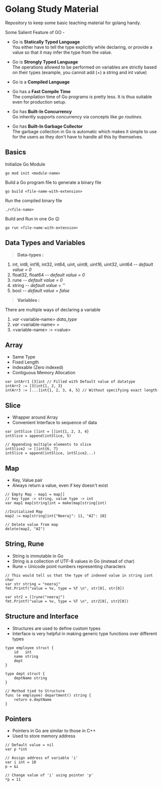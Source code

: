 # Golang Study Material
Repository to keep some basic teaching material for golang handy.

Some Salient Feature of GO -

- Go is **Statically Typed Language**\
You either have to tell the type explicitly while declaring, or provide a value so that it may infer the type from the value.

- Go is **Strongly Typed Language**\
The operations allowed to be performed on variables are strictly based on their types (example, you cannot add (+) a string and int value)

- Go is a **Compiled Language**

- Go has a **Fast Compile Time**\
The compilation time of Go programs is pretty less. It is thus suitable even for production setup.

- Go has **Built-In Concurrency**\
Go inheritly supports concurrency via concepts like *go routines*.

- Go has **Built-In Garbage Collector**\
The garbage collection in Go is automatic which makes it simple to use for the users as they don't have to handle all this by themselves.

## Basics
Initialize Go Module
```
go mod init <module-name>
```

Build a Go program file to generate a binary file
```
go build <file-name-with-extension>
```

Run the compiled binary file
```
./<file-name>
```

Build and Run in one *Go* 😉
```
go run <file-name-with-extension>
```

## Data Types and Variables

>**Data-types :**
1. int, int8, int16, int32, int64, uint, uint8, uint16, uint32, uint64 -- _default value = 0_
2. float32, float64 -- _default value = 0_
3. rune -- _default value = 0_
4. string -- _default value = ''_
5. bool -- _default value = false_

>**Variables :**

There are multiple ways of declaring a variable
1. _var_ \<variable-name> _data_type_
2. _var_ \<variable-name> = <value>
3. \<variable-name> := \<value>

## Array
- Same Type
- Fixed Length
- Indexable (Zero indexed)
- Contiguous Memory Allocation
```
var intArr1 [3]int // Filled with Default value of datatype
intArr2 := [3]int{1, 2, 3}
intArr3 := [...]int{1, 2, 3, 4, 5} // Without specifying exact length

```

## Slice
- Wrapper around Array
- Convenient Interface to sequence of data
```
var intSlice []int = []int{1, 2, 3, 4}
intSlice = append(intSlice, 5)

// Appending multiple elements to slice
intSlice2 := []int{6, 7}
intSlice = append(intSlice, intSlice2...)	
```

## Map
- Key, Value pair
- Always return a value, even if key doesn't exist
```
// Empty Map - map1 = map[]
// key type -> string, value type -> int
var map1 map[string]int = make(map[string]int)

//Initialized Map
map2 := map[string]int{"Neeraj": 11, "AI": 10}
	
// Delete value from map
delete(map2, "AI")
```

## String, Rune
- String is immutable in Go
- String is a collection of UTF-8 values in Go (instead of char)
- Rune = Unicode point numbers representing characters
```
// This would tell us that the type of indexed value in string isnt char
var str string = "neeraj"
fmt.Printf("value = %v, type = %T \n", str[0], str[0])

var str2 = []rune("neeraj")
fmt.Printf("value = %v, type = %T \n", str2[0], str2[0])
```

## Structure and Interface
- Structures are used to define custom types
- Interface is very helpful in making generic type functions over different types
```
type employee struct {
	id   int
	name string
	dept
}

type dept struct {
	deptName string
}

// Method tied to Structure
func (e employee) department() string {
	return e.deptName
}
```

## Pointers
- Pointers in Go are similar to those in C++
- Used to store memory address
```
// Default value = nil
var p *int

// Assign address of variable 'i'
var i int = 10
p = &i

// Change value of 'i' using pointer 'p'
*p = 11
```